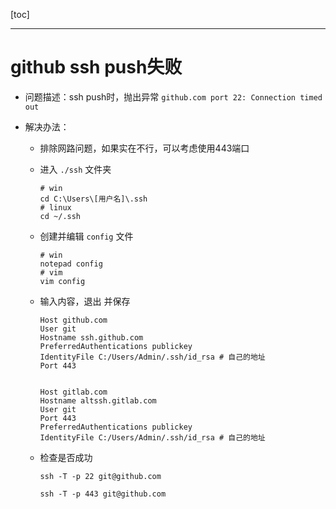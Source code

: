 [toc]

---

# github ssh push失败

- 问题描述：ssh push时，抛出异常 `github.com port 22: Connection timed out`

- 解决办法：

  - 排除网路问题，如果实在不行，可以考虑使用443端口

  - 进入 `./ssh` 文件夹

    ```shell
    # win
    cd C:\Users\[用户名]\.ssh
    # linux
    cd ~/.ssh
    ```

  - 创建并编辑 `config` 文件

    ```shell
    # win 
    notepad config
    # vim 
    vim config
    ```

  - 输入内容，退出 并保存

    ```
    Host github.com
    User git
    Hostname ssh.github.com
    PreferredAuthentications publickey
    IdentityFile C:/Users/Admin/.ssh/id_rsa # 自己的地址
    Port 443
    
    
    Host gitlab.com
    Hostname altssh.gitlab.com
    User git
    Port 443
    PreferredAuthentications publickey
    IdentityFile C:/Users/Admin/.ssh/id_rsa # 自己的地址
    ```

  - 检查是否成功

    ```shell
    ssh -T -p 22 git@github.com
    
    ssh -T -p 443 git@github.com
    ```

    